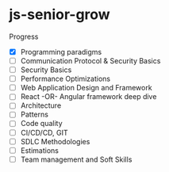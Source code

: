 # js-senior-grow

Progress
- [x] Programming paradigms
- [ ] Communication Protocol & Security Basics
- [ ] Security Basics
- [ ] Performance Optimizations
- [ ] Web Application Design and Framework
- [ ] React -OR- Angular framework deep dive
- [ ] Architecture
- [ ] Patterns
- [ ] Code quality
- [ ] CI/CD/CD, GIT
- [ ] SDLC Methodologies
- [ ] Estimations 
- [ ] Team management and Soft Skills 
